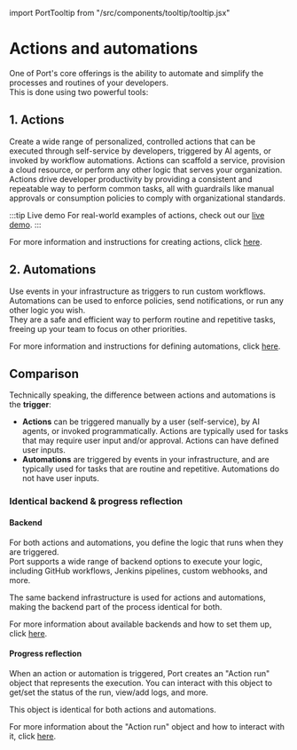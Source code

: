 import PortTooltip from "/src/components/tooltip/tooltip.jsx"

# Actions and automations

One of Port's core offerings is the ability to automate and simplify the processes and routines of your developers.  
This is done using two powerful tools:

## 1. Actions

Create a wide range of personalized, controlled actions that can be executed through self-service by developers, triggered by AI agents, or invoked by workflow automations. Actions can scaffold a service, provision a cloud resource, or perform any other logic that serves your organization.  
Actions drive developer productivity by providing a consistent and repeatable way to perform common tasks, all with guardrails like manual approvals or consumption policies to comply with organizational standards.

:::tip Live demo
For real-world examples of actions, check out our [live demo](https://showcase.port.io/self-serve).
:::

For more information and instructions for creating actions, click [here](/actions-and-automations/create-self-service-experiences).

## 2. Automations

Use events in your infrastructure as triggers to run custom workflows. Automations can be used to enforce policies, send notifications, or run any other logic you wish.  
They are a safe and efficient way to perform routine and repetitive tasks, freeing up your team to focus on other priorities.

For more information and instructions for defining automations, click [here](/actions-and-automations/define-automations).

## Comparison

Technically speaking, the difference between actions and automations is the **trigger**:

- **Actions** can be triggered manually by a user (self-service), by AI agents, or invoked programmatically. Actions are typically used for tasks that may require user input and/or approval. Actions can have defined user inputs.
- **Automations** are triggered by events in your infrastructure, and are typically used for tasks that are routine and repetitive. Automations do not have user inputs.

### Identical backend & progress reflection

#### Backend

For both actions and automations, you define the logic that runs when they are triggered.  
Port supports a wide range of backend options to execute your logic, including GitHub workflows, Jenkins pipelines, custom webhooks, and more.

The same backend infrastructure is used for actions and automations, making the backend part of the process identical for both.

For more information about available backends and how to set them up, click [here](/actions-and-automations/setup-backend).

#### Progress reflection

When an action or automation is triggered, Port creates an "Action run" object that represents the execution. You can interact with this object to get/set the status of the run, view/add logs, and more.

This object is identical for both actions and automations.

For more information about the "Action run" object and how to interact with it, click [here](/actions-and-automations/reflect-action-progress).
